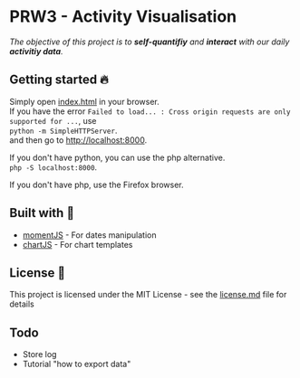 # PRW3 - Activity Visualisation
_The objective of this project is to **self-quantifiy** and **interact** with our daily **activitiy data**._   
## Getting started :fire:
Simply open [index.html](index.html) in your browser.  
If you have the error `Failed to load... : Cross origin requests are only supported for ...`, use  
`python -m SimpleHTTPServer`.   
and then go to [http://localhost:8000](http://localhost:8000).  

If you don't have python, you can use the php alternative.  
`php -S localhost:8000`.  

If you don't have php, use the Firefox browser.  

## Built with :muscle:
* [momentJS](https://momentjs.com) - For dates manipulation
* [chartJS](http://www.chartjs.org/) - For chart templates

## License :book:
This project is licensed under the MIT License - see the [license.md](license.md) file for details

## Todo
* Store log
* Tutorial "how to export data"